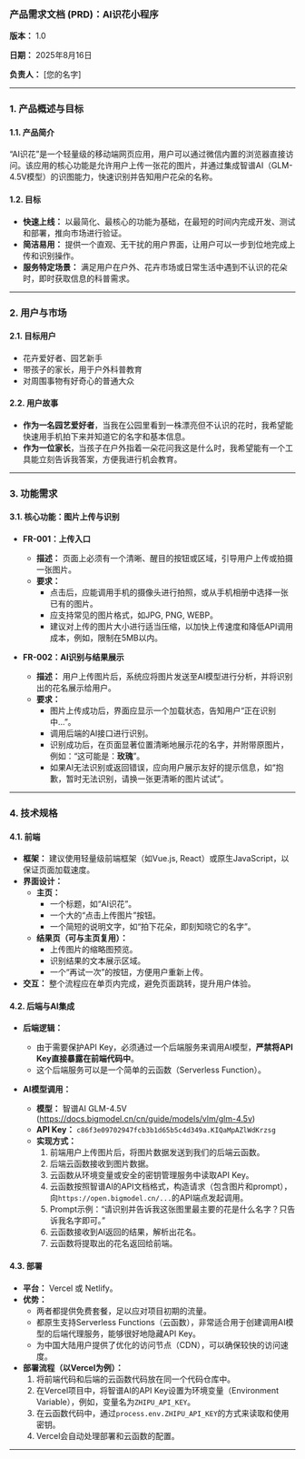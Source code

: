 
### **产品需求文档 (PRD)：AI识花小程序**

**版本：** 1.0

**日期：** 2025年8月16日

**负责人：** [您的名字]

---

### 1. **产品概述与目标**

#### 1.1. **产品简介**

“AI识花”是一个轻量级的移动端网页应用，用户可以通过微信内置的浏览器直接访问。该应用的核心功能是允许用户上传一张花的图片，并通过集成智谱AI（GLM-4.5V模型）的识图能力，快速识别并告知用户花朵的名称。

#### 1.2. **目标**

*   **快速上线：** 以最简化、最核心的功能为基础，在最短的时间内完成开发、测试和部署，推向市场进行验证。
*   **简洁易用：** 提供一个直观、无干扰的用户界面，让用户可以一步到位地完成上传和识别操作。
*   **服务特定场景：** 满足用户在户外、花卉市场或日常生活中遇到不认识的花朵时，即时获取信息的科普需求。

---

### 2. **用户与市场**

#### 2.1. **目标用户**

*   花卉爱好者、园艺新手
*   带孩子的家长，用于户外科普教育
*   对周围事物有好奇心的普通大众

#### 2.2. **用户故事**

*   **作为一名园艺爱好者**，当我在公园里看到一株漂亮但不认识的花时，我希望能快速用手机拍下来并知道它的名字和基本信息。
*   **作为一位家长**，当孩子在户外指着一朵花问我这是什么时，我希望能有一个工具能立刻告诉我答案，方便我进行机会教育。

---

### 3. **功能需求**

#### 3.1. **核心功能：图片上传与识别**

*   **FR-001：上传入口**
    *   **描述：** 页面上必须有一个清晰、醒目的按钮或区域，引导用户上传或拍摄一张图片。
    *   **要求：**
        *   点击后，应能调用手机的摄像头进行拍照，或从手机相册中选择一张已有的图片。
        *   应支持常见的图片格式，如JPG, PNG, WEBP。
        *   建议对上传的图片大小进行适当压缩，以加快上传速度和降低API调用成本，例如，限制在5MB以内。

*   **FR-002：AI识别与结果展示**
    *   **描述：** 用户上传图片后，系统应将图片发送至AI模型进行分析，并将识别出的花名展示给用户。
    *   **要求：**
        *   图片上传成功后，界面应显示一个加载状态，告知用户“正在识别中...”。
        *   调用后端的AI接口进行识别。
        *   识别成功后，在页面显著位置清晰地展示花的名字，并附带原图片，例如：“这可能是：**玫瑰**”。
        *   如果AI无法识别或返回错误，应向用户展示友好的提示信息，如“抱歉，暂时无法识别，请换一张更清晰的图片试试”。

---

### 4. **技术规格**

#### 4.1. **前端**

*   **框架：** 建议使用轻量级前端框架（如Vue.js, React）或原生JavaScript，以保证页面加载速度。
*   **界面设计：**
    *   **主页：**
        *   一个标题，如“AI识花”。
        *   一个大的“点击上传图片”按钮。
        *   一个简短的说明文字，如“拍下花朵，即刻知晓它的名字”。
    *   **结果页（可与主页复用）：**
        *   上传图片的缩略图预览。
        *   识别结果的文本展示区域。
        *   一个“再试一次”的按钮，方便用户重新上传。
*   **交互：** 整个流程应在单页内完成，避免页面跳转，提升用户体验。

#### 4.2. **后端与AI集成**

*   **后端逻辑：**
    *   由于需要保护API Key，必须通过一个后端服务来调用AI模型，**严禁将API Key直接暴露在前端代码中**。
    *   这个后端服务可以是一个简单的云函数（Serverless Function）。

*   **AI模型调用：**
    *   **模型：** 智谱AI GLM-4.5V (https://docs.bigmodel.cn/cn/guide/models/vlm/glm-4.5v)
    *   **API Key：** `c86f3e09702947fcb3b1d65b5c4d349a.KIQaMpAZlWdKrzsg`
    *   **实现方式：**
        1.  前端用户上传图片后，将图片数据发送到我们的后端云函数。
        2.  后端云函数接收到图片数据。
        3.  云函数从环境变量或安全的密钥管理服务中读取API Key。
        4.  云函数按照智谱AI的API文档格式，构造请求（包含图片和prompt），向`https://open.bigmodel.cn/...`的API端点发起调用。
        5.  Prompt示例：“请识别并告诉我这张图里最主要的花是什么名字？只告诉我名字即可。”
        6.  云函数接收到AI返回的结果，解析出花名。
        7.  云函数将提取出的花名返回给前端。

#### 4.3. **部署**

*   **平台：** Vercel 或 Netlify。
*   **优势：**
    *   两者都提供免费套餐，足以应对项目初期的流量。
    *   都原生支持Serverless Functions（云函数），非常适合用于创建调用AI模型的后端代理服务，能够很好地隐藏API Key。
    *   为中国大陆用户提供了优化的访问节点（CDN），可以确保较快的访问速度。
*   **部署流程（以Vercel为例）：**
    1.  将前端代码和后端的云函数代码放在同一个代码仓库中。
    2.  在Vercel项目中，将智谱AI的API Key设置为环境变量（Environment Variable），例如，变量名为`ZHIPU_API_KEY`。
    3.  在云函数代码中，通过`process.env.ZHIPU_API_KEY`的方式来读取和使用密钥。
    4.  Vercel会自动处理部署和云函数的配置。

---

